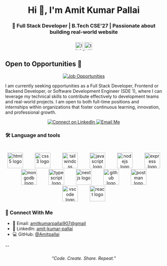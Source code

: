 <h1 align="center">Hi 👋, I'm Amit Kumar Pallai</h1>
<h3 align="center">🚀 Full Stack Developer | B.Tech CSE'27 | Passionate about building real-world website</h3>

###

<div align="center">
  <a href="https://www.linkedin.com/in/amit-kumar-pallai-61a86025a" target="_blank">
    <img src="https://img.shields.io/static/v1?message=LinkedIn&logo=linkedin&label=&color=0077B5&logoColor=white&labelColor=&style=flat" height="25" alt="linkedin logo"  />
  </a>
  <a href="https://x.com/amit_pallai" target="_blank">
    <img src="https://img.shields.io/static/v1?message=Twitter&logo=twitter&label=&color=1DA1F2&logoColor=white&labelColor=&style=flat" height="25" alt="twitter logo"  />
  </a>
</div>

## Open to Opportunities 💼

<div align="center">
  <a href="mailto:maheshwarisagar65@gmail.com?subject=Job%20Opportunity" target="_blank">
    <img src="https://img.shields.io/badge/Actively_Seeking-Job_Opportunities-brightgreen?style=for-the-badge" alt="Job Opportunities" />
  </a>
</div>

I am currently seeking opportunities as a Full Stack Developer, Frontend or Backend Developer, or Software Development Engineer (SDE 1), where I can leverage my technical skills to contribute effectively to development teams and real-world projects. I am open to both full-time positions and internships within organizations that foster continuous learning, innovation, and professional growth.

<div align="center">
  <a href="https://www.linkedin.com/in/amit-kumar-pallai-61a86025a/" target="_blank">
    <img src="https://img.shields.io/badge/Connect_on_LinkedIn-0077B5?style=for-the-badge&logo=linkedin&logoColor=white" alt="Connect on LinkedIn" />
  </a>
  <a href="mailto:amitkumarpallai907@gmail.com" target="_blank">
    <img src="https://img.shields.io/badge/Email_Me-D14836?style=for-the-badge&logo=gmail&logoColor=white" alt="Email Me" />
  </a>
</div>

###

<h3 align="left">🛠 Language and tools</h3>

###

<br clear="both">

<div align="center">
  <img src="https://skillicons.dev/icons?i=html" height="50" alt="html5 logo"  />
  <img width="30" />
  <img src="https://skillicons.dev/icons?i=css" height="50" alt="css3 logo"  />
  <img width="30" />
  <img src="https://skillicons.dev/icons?i=tailwind" height="50" alt="tailwindcss logo"  />
  <img width="30" />
  <img src="https://skillicons.dev/icons?i=js" height="50" alt="javascript logo"  />
  <img width="30" />
  <img src="https://skillicons.dev/icons?i=nodejs" height="50" alt="nodejs logo"  />
  <img width="30" />
  <img src="https://skillicons.dev/icons?i=express" height="50" alt="express logo"  />
  <img width="30" />
  <img src="https://skillicons.dev/icons?i=mongodb" height="50" alt="mongodb logo"  />
  <img width="30" />
 <img src="https://skillicons.dev/icons?i=typescript" height="50" alt="typescript logo"  />
  <img width="30" />
 <img src="https://skillicons.dev/icons?i=nextjs" height="50" alt="nextjs logo"  />
  <img width="30" />
  <img src="https://skillicons.dev/icons?i=github" height="50" alt="github logo"  />
  <img width="30" />
  <img src="https://skillicons.dev/icons?i=postman" height="50" alt="postman logo"  />
  <img width="30" />
  <img src="https://skillicons.dev/icons?i=vscode" height="50" alt="vscode logo"  />
  <img width="30" />
  <img src="https://skillicons.dev/icons?i=react" height="50" alt="react logo"  />
</div>


### 🤝 Connect With Me
- 📧 Email: [amitkumarpallai907@gmail](mailto:amitkumarpallai907@gmail.com) 
- 🔗 LinkedIn: [amit-kumar-pallai](https://www.linkedin.com/in/amit-kumar-pallai-61a86025a/)
- 💻 GitHub: [@Amitpallai](https://github.com/Amitpallai)

--
###

###

<p align="center">
  <em>“Code. Create. Share. Repeat.”</em>
</p>

###
 
